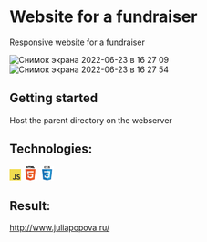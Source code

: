 # Website for a fundraiser

<p>Responsive website for a fundraiser</p>
<img width="700" alt="Снимок экрана 2022-06-23 в 16 27 09" src="https://user-images.githubusercontent.com/91186108/175310168-8c5f9932-8bd8-4a81-8fdd-eb4df5248919.png">
<img width="700" alt="Снимок экрана 2022-06-23 в 16 27 54" src="https://user-images.githubusercontent.com/91186108/175310325-1bc59b80-e5c3-49cd-ab61-af80befb4335.png">


## Getting started
Host the parent directory on the webserver
  
## Technologies:
<code><img height="20" src="https://raw.githubusercontent.com/github/explore/80688e429a7d4ef2fca1e82350fe8e3517d3494d/topics/javascript/javascript.png"></code>
<code><img height="25" src="https://raw.githubusercontent.com/github/explore/80688e429a7d4ef2fca1e82350fe8e3517d3494d/topics/html/html.png"></code>
<code><img height="25" src="https://raw.githubusercontent.com/github/explore/80688e429a7d4ef2fca1e82350fe8e3517d3494d/topics/css/css.png"></code>

## Result:
http://www.juliapopova.ru/
